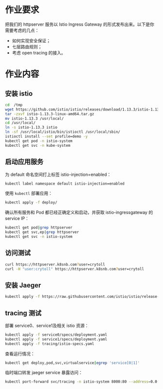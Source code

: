 # 作业要求

把我们的 httpserver 服务以 Istio Ingress Gateway 的形式发布出来。以下是你需要考虑的几点：

* 如何实现安全保证；
* 七层路由规则；
* 考虑 open tracing 的接入。

# 作业内容

## 安装 istio

```bash
cd  /tmp
wget https://github.com/istio/istio/releases/download/1.13.3/istio-1.13.3-linux-amd64.tar.gz
tar -zxvf istio-1.13.3-linux-amd64.tar.gz
mv istio-1.13.3 /usr/local/
cd /usr/local/
ln -s istio-1.13.3 istio
ln -sf /usr/local/istio/bin/istioctl /usr/local/sbin/
istioctl install --set profile=demo -y
kubectl get pod -n istio-system
kubectl get svc -n kube-system
```

## 启动应用服务

为 default 命名空间打上标签 istio-injection=enabled：

```bash
kubectl label namespace default istio-injection=enabled
```

使用 `kubectl` 部署应用：
```bash
kubectl apply -f deploy/
```

确认所有服务和 Pod 都已经正确定义和启动，并获取 istio-ingressgateway 的service IP：
```bash
kubectl get pod|grep httpserver
kubectl get svc,ep|grep httpserver
kubectl get svc -n istio-system
```

## 访问测试

```bash
curl https://httpserver.k8snb.com?user=crytoll
curl -H "user:crytoll" https://httpserver.k8snb.com?user=crytoll
```


## 安装 Jaeger

```bash
kubectl apply -f https://raw.githubusercontent.com/istio/istio/release-1.13/samples/addons/jaeger.yaml
```

## tracing 测试

部署 service0、service1及相关 istio 资源：

```bash
kubectl apply -f service0/specs/deployment.yaml
kubectl apply -f service1/specs/deployment.yaml
kubectl apply -f tracing/istio-specs.yaml
```

查看运行情况：
```bash
kubectl get deploy,pod,svc,virtualservice|egrep 'service[0|1]'
```


临时端口转发 jaeger service 暴露访问：
```bash
kubectl port-forward svc/tracing -n istio-system 8000:80 --address=0.0.0.0
```